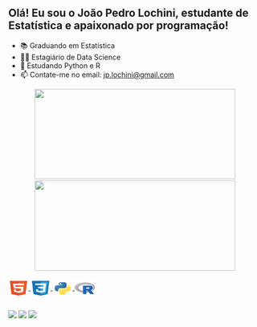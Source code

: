 ## Olá! Eu sou o João Pedro Lochini, estudante de Estatística e apaixonado por programação!
- 📚 Graduando em Estatística
- 👨‍💻 Estagiário de Data Science
- 🌱 Estudando Python e R
- 📫 Contate-me no email: jp.lochini@gmail.com

<div align="center">
  <a href="https://github.com/jplochini">
  <img height="180em" width="400cm" src="https://github-readme-stats.vercel.app/api?username=jplochini&show_icons=true&theme=dark&include_all_commits=true&count_private=true"/>
  <img height="180em" width="400cm" src="https://github-readme-stats.vercel.app/api/top-langs/?username=jplochini&layout=compact&langs_count=7&theme=dark"/>
</div>
<div style="display: inline_block"><br>
  <img align="center" alt="jp-HTML" height="30" width="40" src="https://raw.githubusercontent.com/devicons/devicon/master/icons/html5/html5-original.svg">
  <img align="center" alt="jp-CSS" height="30" width="40" src="https://raw.githubusercontent.com/devicons/devicon/master/icons/css3/css3-original.svg">
  <img align="center" alt="jp-Python" height="30" width="40" src="https://raw.githubusercontent.com/devicons/devicon/master/icons/python/python-original.svg">
  <img align="center" alt="jp-R" height="30" width="40" src="https://github.com/devicons/devicon/blob/master/icons/r/r-original.svg">
</div>

##

<div> 
  <a href="https://www.instagram.com/jp.lochini/" target="_blank"><img src="https://img.shields.io/badge/-Instagram-%23E4405F?style=for-the-badge&logo=instagram&logoColor=white" target="_blank"></a>
  <a href = "mailto:jp.lochini@gmail.com"><img src="https://img.shields.io/badge/-Gmail-%23333?style=for-the-badge&logo=gmail&logoColor=white" target="_blank"></a>
  <a href="https://www.linkedin.com/in/joao-lochini/" target="_blank"><img src="https://img.shields.io/badge/-LinkedIn-%230077B5?style=for-the-badge&logo=linkedin&logoColor=white" target="_blank"></a> 
</div>
